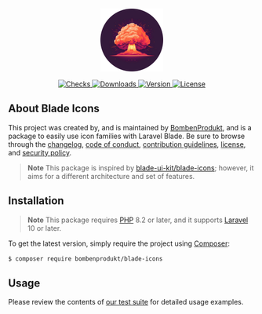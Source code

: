 <p align="center">
    <a href="https://bombenprodukt.com" target="_blank">
        <img src="https://raw.githubusercontent.com/BombenProdukt/assets/main/logo-text.svg" width="128" alt="BombenProdukt Logo" />
    </a>
</p>

<p align="center">
    <a href="https://github.com/BombenProdukt/blade-icons/actions">
        <img src="https://badge.sh/github/check-runs/BombenProdukt/blade-icons" alt="Checks" />
    </a>
    <a href="https://packagist.org/packages/bombenprodukt/blade-icons">
        <img src="https://badge.sh/packagist/downloads/BombenProdukt/blade-icons" alt="Downloads" />
    </a>
    <a href="https://packagist.org/packages/bombenprodukt/blade-icons">
        <img src="https://badge.sh/packagist/version/BombenProdukt/blade-icons" alt="Version" />
    </a>
    <a href="https://packagist.org/packages/bombenprodukt/blade-icons">
        <img src="https://badge.sh/packagist/license/BombenProdukt/blade-icons" alt="License" />
    </a>
</p>

## About Blade Icons

This project was created by, and is maintained by [BombenProdukt](https://github.com/BombenProdukt), and is a package to easily use icon families with Laravel Blade. Be sure to browse through the [changelog](CHANGELOG.md), [code of conduct](.github/CODE_OF_CONDUCT.md), [contribution guidelines](.github/CONTRIBUTING.md), [license](LICENSE), and [security policy](.github/SECURITY.md).

> **Note**
> This package is inspired by [blade-ui-kit/blade-icons](https://github.com/blade-ui-kit/blade-icons); however, it aims for a different architecture and set of features.

## Installation

> **Note**
> This package requires [PHP](https://www.php.net/) 8.2 or later, and it supports [Laravel](https://laravel.com/) 10 or later.

To get the latest version, simply require the project using [Composer](https://getcomposer.org/):

```bash
$ composer require bombenprodukt/blade-icons
```

## Usage

Please review the contents of [our test suite](/tests) for detailed usage examples.
